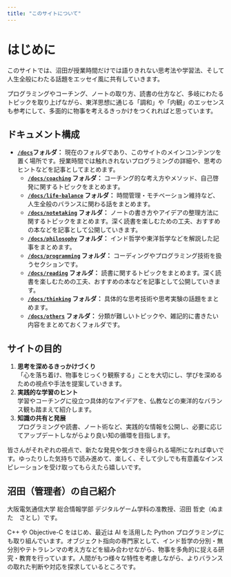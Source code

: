 ```yaml
---
title: "このサイトについて"
---
```


<link rel="stylesheet" type="text/css" href="custom.css">

# はじめに

このサイトでは、沼田が授業時間だけでは語りきれない思考法や学習法、そして人生全般にわたる話題をエッセイ風に共有していきます。

プログラミングやコーチング、ノートの取り方、読書の仕方など、多岐にわたるトピックを取り上げながら、東洋思想に通じる「調和」や「内観」のエッセンスも参考にして、多面的に物事を考えるきっかけをつくれればと思っています。


## ドキュメント構成

- **[`/docs`](index.md)フォルダ：**
  現在のフォルダであり、このサイトのメインコンテンツを置く場所です。授業時間では触れきれないプログラミングの詳細や、思考のヒントなどを記事としてまとめます。
  - **[`/docs/coaching`](coaching/index.md) フォルダ：**
    コーチング的な考え方やメソッド、自己啓発に関するトピックをまとめます。
  - **[`/docs/life-balance`](life-balance/index.md) フォルダ：**
    時間管理・モチベーション維持など、人生全般のバランスに関わる話をまとめます。
  - **[`/docs/notetaking`](notetaking/index.md) フォルダ：**
    ノートの書き方やアイデアの整理方法に関するトピックをまとめます。深く読書を楽しむための工夫、おすすめの本などを記事として公開していきます。
  - **[`/docs/philosophy`](philosophy/index.md) フォルダ：**
    インド哲学や東洋哲学などを解説した記事をまとめます。
  - **[`/docs/programming`](programming/index.md) フォルダ：**
    コーディングやプログラミング技術を扱うセクションです。
  - **[`/docs/reading`](reading/index.md) フォルダ：**
    読書に関するトピックをまとめます。深く読書を楽しむための工夫、おすすめの本などを記事として公開していきます。
  - **[`/docs/thinking`](thinking/index.md) フォルダ：**
    具体的な思考技術や思考実験の話題をまとめます。
  - **[`/docs/others`](others/index.md) フォルダ：**
    分類が難しいトピックや、雑記的に書きたい内容をまとめておくフォルダです。

## サイトの目的
1. **思考を深めるきっかけづくり**  
   「心を落ち着け、物事をじっくり観察する」ことを大切にし、学びを深めるための視点や手法を提案していきます。
2. **実践的な学習のヒント**  
   学習やコーチングに役立つ具体的なアイデアを、仏教などの東洋的なバランス観も踏まえて紹介します。
3. **知識の共有と発展**  
   プログラミングや読書、ノート術など、実践的な情報を公開し、必要に応じてアップデートしながらより良い知の循環を目指します。

皆さんがそれぞれの視点で、新たな発見や気づきを得られる場所になれば幸いです。ゆったりした気持ちで読み進めて、楽しく、そして少しでも有意義なインスピレーションを受け取ってもらえたら嬉しいです。


## 沼田（管理者）の自己紹介

大阪電気通信大学 総合情報学部 デジタルゲーム学科の准教授、沼田 哲史（ぬまた　さとし）です。

C++ や Objective-C をはじめ、最近は AI を活用した Python プログラミングにも取り組んでいます。オブジェクト指向の専門家として、インド哲学の分別・無分別やテトラレンマの考え方などを組み合わせながら、物事を多角的に捉える研究・教育を行っています。人間がもつ様々な特性を考慮しながら、よりバランスの取れた判断や対応を探求しているところです。

